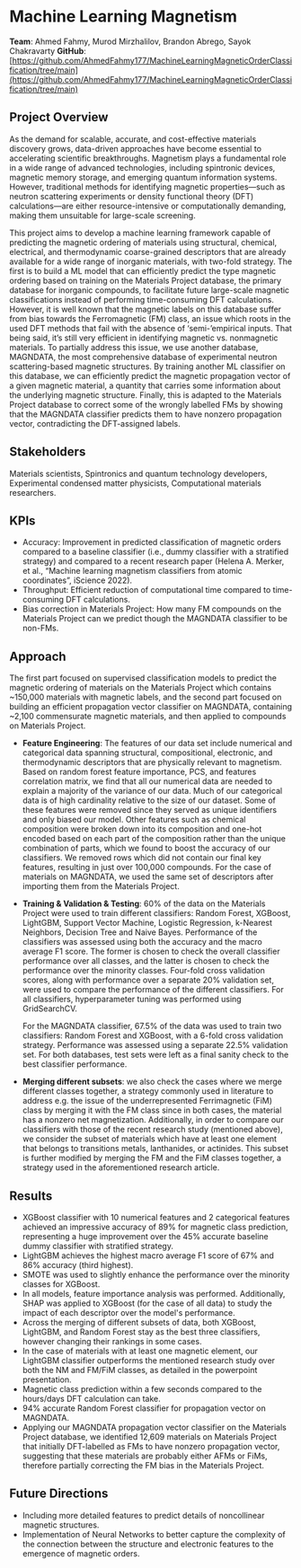 # Machine Learning Magnetism

**Team**: Ahmed Fahmy, Murod Mirzhalilov, Brandon Abrego, Sayok Chakravarty
**GitHub**: [https://github.com/AhmedFahmy177/MachineLearningMagneticOrderClassification/tree/main](https://github.com/AhmedFahmy177/MachineLearningMagneticOrderClassification/tree/main)

## Project Overview

As the demand for scalable, accurate, and cost-effective materials discovery grows, data-driven approaches have become essential to accelerating scientific breakthroughs. Magnetism plays a fundamental role in a wide range of advanced technologies, including spintronic devices, magnetic memory storage, and emerging quantum information systems. However, traditional methods for identifying magnetic properties—such as neutron scattering experiments or density functional theory (DFT) calculations—are either resource-intensive or computationally demanding, making them unsuitable for large-scale screening.

This project aims to develop a machine learning framework capable of predicting the magnetic ordering of materials using structural, chemical, electrical, and thermodynamic coarse-grained descriptors that are already available for a wide range of inorganic materials, with two-fold strategy. The first is to build a ML model that can efficiently predict the type magnetic ordering based on training on the Materials Project database, the primary database for inorganic compounds, to facilitate future large-scale magnetic classifications instead of performing time-consuming DFT calculations. However, it is well known that the magnetic labels on this database suffer from bias towards the Ferromagnetic (FM) class, an issue which roots in the used DFT methods that fail with the absence of ‘semi-’empirical inputs. That being said, it’s still very efficient in identifying magnetic vs. nonmagnetic materials. To partially address this issue, we use another database, MAGNDATA, the most comprehensive database of experimental neutron scattering-based magnetic structures. By training another ML classifier on this database, we can efficiently predict the magnetic propagation vector of a given magnetic material, a quantity that carries some information about the underlying magnetic structure. Finally, this is adapted to the Materials Project database to correct some of the wrongly labelled FMs by showing that the MAGNDATA classifier predicts them to have nonzero propagation vector, contradicting the DFT-assigned labels.

## Stakeholders

Materials scientists, Spintronics and quantum technology developers, Experimental condensed matter physicists, Computational materials researchers.

## KPIs

* Accuracy: Improvement in predicted classification of magnetic orders compared to a baseline classifier (i.e., dummy classifier with a stratified strategy) and compared to a recent research paper (Helena A. Merker, et al., “Machine learning magnetism classifiers from atomic coordinates”, iScience 2022).
* Throughput: Efficient reduction of computational time compared to time-consuming DFT calculations.
* Bias correction in Materials Project: How many FM compounds on the Materials Project can we predict though the MAGNDATA classifier to be non-FMs.

## Approach

The first part focused on supervised classification models to predict the magnetic ordering of materials on the Materials Project which contains \~150,000 materials with magnetic labels, and the second part focused on building an efficient propagation vector classifier on MAGNDATA, containing \~2,100 commensurate magnetic materials, and then applied to compounds on Materials Project.

* **Feature Engineering**: The features of our data set include numerical and categorical data spanning structural, compositional, electronic, and thermodynamic descriptors that are physically relevant to magnetism. Based on random forest feature importance, PCS, and features correlation matrix, we find that all our numerical data are needed to explain a majority of the variance of our data. Much of our categorical data is of high cardinality relative to the size of our dataset. Some of these features were removed since they served as unique identifiers and only biased our model. Other features such as chemical composition were broken down into its composition and one-hot encoded based on each part of the composition rather than the unique combination of parts, which we found to boost the accuracy of our classifiers. We removed rows which did not contain our final key features, resulting in just over 100,000 compounds. For the case of materials on MAGNDATA, we used the same set of descriptors after importing them from the Materials Project.

* **Training & Validation & Testing**: 60% of the data on the Materials Project were used to train different classifiers: Random Forest, XGBoost, LightGBM, Support Vector Machine, Logistic Regression, k-Nearest Neighbors, Decision Tree and Naive Bayes. Performance of the classifiers was assessed using both the accuracy and the macro average F1 score. The former is chosen to check the overall classifier performance over all classes, and the latter is chosen to check the performance over the minority classes. Four-fold cross validation scores, along with performance over a separate 20% validation set, were used to compare the performance of the different classifiers. For all classifiers, hyperparameter tuning was performed using GridSearchCV.

  For the MAGNDATA classifier, 67.5% of the data was used to train two classifiers: Random Forest and XGBoost, with a 6-fold cross validation strategy. Performance was assessed using a separate 22.5% validation set. For both databases, test sets were left as a final sanity check to the best classifier performance.

* **Merging different subsets**: we also check the cases where we merge different classes together, a strategy commonly used in literature to address e.g. the issue of the underrepresented Ferrimagnetic (FiM) class by merging it with the FM class since in both cases, the material has a nonzero net magnetization. Additionally, in order to compare our classifiers with those of the recent research study (mentioned above), we consider the subset of materials which have at least one element that belongs to transitions metals, lanthanides, or actinides. This subset is further modified by merging the FM and the FiM classes together, a strategy used in the aforementioned research article.

## Results

* XGBoost classifier with 10 numerical features and 2 categorical features achieved an impressive accuracy of 89% for magnetic class prediction, representing a huge improvement over the 45% accurate baseline dummy classifier with stratified strategy.
* LightGBM achieves the highest macro average F1 score of 67% and 86% accuracy (third highest).
* SMOTE was used to slightly enhance the performance over the minority classes for XGBoost.
* In all models, feature importance analysis was performed. Additionally, SHAP was applied to XGBoost (for the case of all data) to study the impact of each descriptor over the model's performance.
* Across the merging of different subsets of data, both XGBoost, LightGBM, and Random Forest stay as the best three classifiers, however changing their rankings in some cases.
* In the case of materials with at least one magnetic element, our LightGBM classifier outperforms the mentioned research study over both the NM and FM/FiM classes, as detailed in the powerpoint presentation.
* Magnetic class prediction within a few seconds compared to the hours/days DFT calculation can take.
* 94% accurate Random Forest classifier for propagation vector on MAGNDATA.
* Applying our MAGNDATA propagation vector classifier on the Materials Project database, we identified 12,609 materials on Materials Project that initially DFT-labelled as FMs to have nonzero propagation vector, suggesting that these materials are probably either AFMs or FiMs, therefore partially correcting the FM bias in the Materials Project.

## Future Directions

* Including more detailed features to predict details of noncollinear magnetic structures.
* Implementation of Neural Networks to better capture the complexity of the connection between the structure and electronic features to the emergence of magnetic orders.
